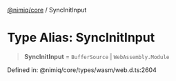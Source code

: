 [@nimiq/core](../globals.md) / SyncInitInput

# Type Alias: SyncInitInput

> **SyncInitInput** = `BufferSource` \| `WebAssembly.Module`

Defined in: @nimiq/core/types/wasm/web.d.ts:2604
